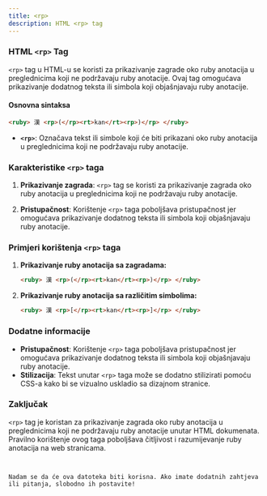 ```yaml
---
title: <rp>
description: HTML <rp> tag
---
```


### HTML `<rp>` Tag

`<rp>` tag u HTML-u se koristi za prikazivanje zagrade oko ruby anotacija u preglednicima koji ne podržavaju ruby anotacije. Ovaj tag omogućava prikazivanje dodatnog teksta ili simbola koji objašnjavaju ruby anotacije.

#### Osnovna sintaksa

```html
<ruby> 漢 <rp>(</rp><rt>kan</rt><rp>)</rp> </ruby>
```

- **`<rp>`**: Označava tekst ili simbole koji će biti prikazani oko ruby anotacija u preglednicima koji ne podržavaju ruby anotacije.

### Karakteristike `<rp>` taga

1. **Prikazivanje zagrada**:
   `<rp>` tag se koristi za prikazivanje zagrada oko ruby anotacija u preglednicima koji ne podržavaju ruby anotacije.

2. **Pristupačnost**:
   Korištenje `<rp>` taga poboljšava pristupačnost jer omogućava prikazivanje dodatnog teksta ili simbola koji objašnjavaju ruby anotacije.

### Primjeri korištenja `<rp>` taga

1. **Prikazivanje ruby anotacija sa zagradama:**

   ```html
   <ruby> 漢 <rp>(</rp><rt>kan</rt><rp>)</rp> </ruby>
   ```

2. **Prikazivanje ruby anotacija sa različitim simbolima:**
   ```html
   <ruby> 漢 <rp>[</rp><rt>kan</rt><rp>]</rp> </ruby>
   ```

### Dodatne informacije

- **Pristupačnost**: Korištenje `<rp>` taga poboljšava pristupačnost jer omogućava prikazivanje dodatnog teksta ili simbola koji objašnjavaju ruby anotacije.
- **Stilizacija**: Tekst unutar `<rp>` taga može se dodatno stilizirati pomoću CSS-a kako bi se vizualno uskladio sa dizajnom stranice.

### Zaključak

`<rp>` tag je koristan za prikazivanje zagrada oko ruby anotacija u preglednicima koji ne podržavaju ruby anotacije unutar HTML dokumenata. Pravilno korištenje ovog taga poboljšava čitljivost i razumijevanje ruby anotacija na web stranicama.

```


Nadam se da će ova datoteka biti korisna. Ako imate dodatnih zahtjeva ili pitanja, slobodno ih postavite!
```
